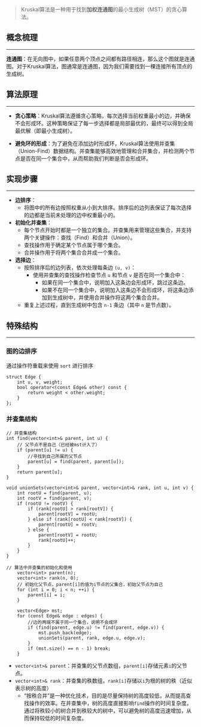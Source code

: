 >Kruskal算法是一种用于找到**加权连通图**的最小生成树（MST）的贪心算法。

## 概念梳理
---
**连通图**：在无向图中，如果任意两个顶点之间都有路径相连，那么这个图就是连通图。对于Kruskal算法，图通常是连通图，因为我们需要找到一棵连接所有顶点的生成树。

## 算法原理
---
- **贪心策略**：Kruskal算法遵循贪心策略，每次选择当前权重最小的边，并确保不会形成环。这种策略保证了每一步选择都是局部最优的，最终可以得到全局最优解（即最小生成树）。
    
- **避免环的形成**：为了避免在添加边时形成环，Kruskal算法使用并查集（Union-Find）数据结构。并查集能够高效地管理和合并集合，并检测两个节点是否在同一个集合中，从而帮助我们判断是否会形成环。

## 实现步骤
---
- **边排序**：
    - 将图中的所有边按照权重从小到大排序。排序后的边列表保证了每次选择的边都是当前未处理的边中权重最小的。
- **初始化并查集**：
    - 每个节点开始时都是一个独立的集合。并查集用来管理这些集合，并支持两个关键操作：查找（Find）和合并（Union）。
    - 查找操作用于确定某个节点属于哪个集合。
    - 合并操作用于将两个集合合并成一个集合。
- **选择边**：
    - 按照排序后的边列表，依次处理每条边 `(u, v)`：
        - 使用并查集的查找操作检查节点 `u` 和节点 `v` 是否在同一个集合中：
            - 如果在同一个集合中，说明加入这条边会形成环，跳过这条边。
            - 如果不在同一个集合中，说明加入这条边不会形成环，将这条边添加到生成树中，并使用合并操作将这两个集合合并。
    - 重复上述过程，直到生成树中包含 `n-1` 条边（其中 `n` 是节点数）。

## 特殊结构
---
### 图的边排序

通过操作符重载来使用 `sort` 进行排序

```
struct Edge {
    int u, v, weight;
    bool operator<(const Edge& other) const {
        return weight < other.weight;
    }
};
```
### 并查集结构

```
// 并查集结构
int find(vector<int>& parent, int u) {
	// 父节点不是自己（已经被mst计入了）
    if (parent[u] != u) {
		//寻找到自己所属的父节点
        parent[u] = find(parent, parent[u]);
    }
    return parent[u];
}

void unionSets(vector<int>& parent, vector<int>& rank, int u, int v) {
    int rootU = find(parent, u);
    int rootV = find(parent, v);
    if (rootU != rootV) {
        if (rank[rootU] > rank[rootV]) {
            parent[rootV] = rootU;
        } else if (rank[rootU] < rank[rootV]) {
            parent[rootU] = rootV;
        } else {
            parent[rootV] = rootU;
            rank[rootU]++;
        }
    }
}

// 算法中并查集的初始化和使用
    vector<int> parent(n);
    vector<int> rank(n, 0);
    // 初始化父节点，parent[i]的值为i节点的父集合，初始父节点为自己
    for (int i = 0; i < n; ++i) {
        parent[i] = i;
    }

    vector<Edge> mst;
    for (const Edge& edge : edges) {
	    //边的两端不属于同一个集合，说明不会成环
        if (find(parent, edge.u) != find(parent, edge.v)) {
            mst.push_back(edge);
            unionSets(parent, rank, edge.u, edge.v);
        }
        if (mst.size() == n - 1) break;
    }

```

- `vector<int>& parent`：并查集的父节点数组，`parent[i]`存储元素`i`的父节点。
- `vector<int>& rank`：并查集的秩数组，`rank[i]`存储以`i`为根的树的秩（近似表示树的高度）
	- “按秩合并”是一种优化技术，目的是尽量保持树的高度较低，从而提高查找操作的效率。在并查集中，树的高度直接影响`find`操作的时间复杂度。通过将秩较小的树合并到秩较大的树中，可以避免树的高度迅速增加，从而保持较低的时间复杂度。